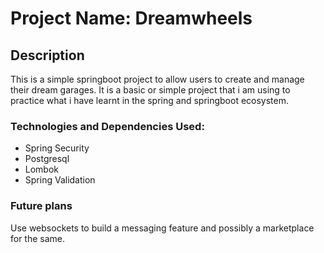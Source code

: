 # Project Name: Dreamwheels
## Description
This is a simple springboot project to allow users to create and manage their dream garages. It is a basic or simple 
project that i am using to practice what i have learnt in the spring and springboot ecosystem.

### Technologies and Dependencies Used:
* Spring Security
* Postgresql
* Lombok
* Spring Validation

### Future plans
Use websockets to build a messaging feature and possibly a marketplace for the same.

